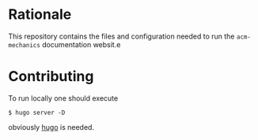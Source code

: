 # Rationale

This repository contains the files and configuration needed to run the `acm-mechanics` documentation websit.e

# Contributing

To run locally one should execute

```shell
$ hugo server -D
```

obviously [hugo](https://gohugo.io/) is needed.
